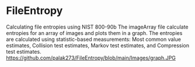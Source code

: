 # FileEntropy
Calculating file entropies using NIST 800-90b
The imageArray file calculate entropies for an array of images and 
plots them in a graph.
The entropies are calculated using statistic-based measurements:
Most common value estimates, 
Collision test estimates, 
Markov test estimates, and
Compression test estimates. 
https://github.com/palak273/FileEntropy/blob/main/Images/graph.JPG
